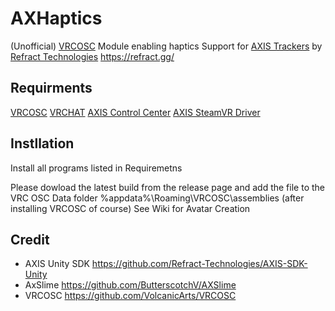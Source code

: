 # AXHaptics
(Unofficial) [VRCOSC](https://github.com/VolcanicArts/VRCOSC)  Module enabling haptics Support for [AXIS Trackers](https://axisxr.gg/) by [Refract Technologies](https://www.codecademy.com/pages/contribute-docs) https://refract.gg/

## Requirments
[VRCOSC](https://github.com/VolcanicArts/VRCOSC)
[VRCHAT](https://hello.vrchat.com/)
[AXIS Control Center]([https://hello.vrchat.com/](https://downloads.axisxr.gg/cc/beta/default))
[AXIS SteamVR Driver](https://downloads.axisxr.gg/essential)

## Instllation
Install all programs listed in Requiremetns 

Please dowload the latest build from the release page and add the file to the VRC OSC Data folder %appdata%\Roaming\VRCOSC\assemblies (after installing VRCOSC of course)
See Wiki for Avatar Creation

## Credit
  - AXIS Unity SDK <https://github.com/Refract-Technologies/AXIS-SDK-Unity>
  - AxSlime <https://github.com/ButterscotchV/AXSlime>
  - VRCOSC <https://github.com/VolcanicArts/VRCOSC>

